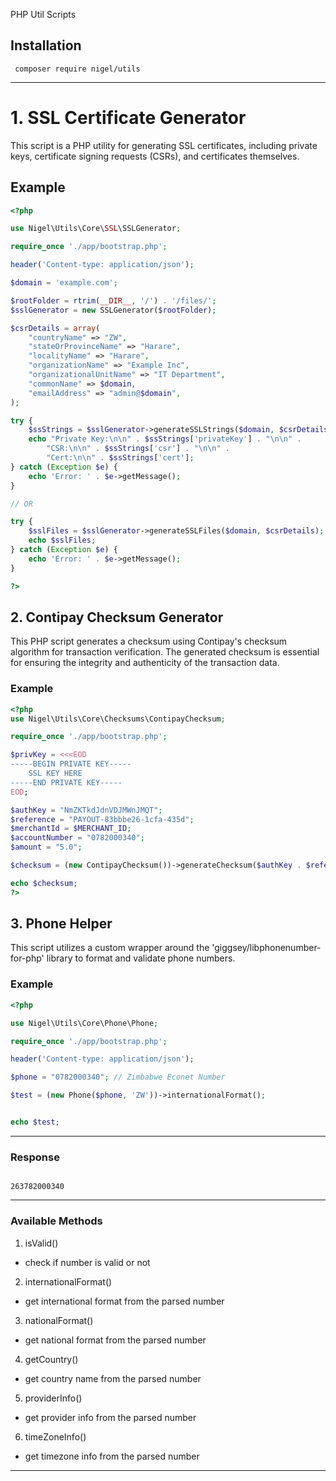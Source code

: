 PHP Util Scripts

## Installation

```
 composer require nigel/utils
```


---

# 1. SSL Certificate Generator

This script is a PHP utility for generating SSL certificates, including private keys, certificate signing requests (CSRs), and certificates themselves.

## Example

```php
<?php

use Nigel\Utils\Core\SSL\SSLGenerator;

require_once './app/bootstrap.php';

header('Content-type: application/json');

$domain = 'example.com';

$rootFolder = rtrim(__DIR__, '/') . '/files/';
$sslGenerator = new SSLGenerator($rootFolder);

$csrDetails = array(
    "countryName" => "ZW",
    "stateOrProvinceName" => "Harare",
    "localityName" => "Harare",
    "organizationName" => "Example Inc",
    "organizationalUnitName" => "IT Department",
    "commonName" => $domain,
    "emailAddress" => "admin@$domain",
);

try {
    $ssStrings = $sslGenerator->generateSSLStrings($domain, $csrDetails);
    echo "Private Key:\n\n" . $ssStrings['privateKey'] . "\n\n" .
        "CSR:\n\n" . $ssStrings['csr'] . "\n\n" .
        "Cert:\n\n" . $ssStrings['cert'];
} catch (Exception $e) {
    echo 'Error: ' . $e->getMessage();
}

// OR

try {
    $sslFiles = $sslGenerator->generateSSLFiles($domain, $csrDetails);
    echo $sslFiles;
} catch (Exception $e) {
    echo 'Error: ' . $e->getMessage();
}

?>
```

## 2. Contipay Checksum Generator

This PHP script generates a checksum using Contipay's checksum algorithm for transaction verification. The generated checksum is essential for ensuring the integrity and authenticity of the transaction data.

### Example

```php
<?php
use Nigel\Utils\Core\Checksums\ContipayChecksum;

require_once './app/bootstrap.php';

$privKey = <<<EOD
-----BEGIN PRIVATE KEY-----
    SSL KEY HERE
-----END PRIVATE KEY-----
EOD;

$authKey = "NmZKTkdJdnVDJMWnJMQT";
$reference = "PAYOUT-83bbbe26-1cfa-435d";
$merchantId = $MERCHANT_ID;
$accountNumber = "0782000340";
$amount = "5.0";

$checksum = (new ContipayChecksum())->generateChecksum($authKey . $reference . $merchantId . $accountNumber . $amount, true, openssl_get_privatekey($privKey, ""));

echo $checksum;
?>
```

## 3. Phone Helper

This script utilizes a custom wrapper around the 'giggsey/libphonenumber-for-php' library to format and validate phone numbers.


### Example

```php
<?php

use Nigel\Utils\Core\Phone\Phone;

require_once './app/bootstrap.php';

header('Content-type: application/json');

$phone = "0782000340"; // Zimbabwe Econet Number

$test = (new Phone($phone, 'ZW'))->internationalFormat();


echo $test;


```

---

### Response

```

263782000340

```

---

### Available Methods

1. isValid()

- check if number is valid or not


2. internationalFormat()

- get international format from the parsed number

3. nationalFormat()

- get national format from the parsed number

4. getCountry()

- get country name from the parsed number

5. providerInfo()

- get provider info from the parsed number

6. timeZoneInfo()

- get timezone info from the parsed number

---
